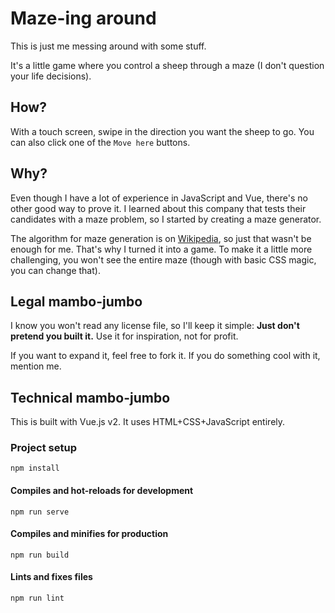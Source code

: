 # Maze-ing around

This is just me messing around with some stuff.

It's a little game where you control a sheep through a maze (I don't question your life decisions).  

## How?

With a touch screen, swipe in the direction you want the sheep to go.
You can also click one of the `Move here` buttons.

## Why?
Even though I have a lot of experience in JavaScript and Vue, there's no other good way to prove it.
I learned about this company that tests their candidates with a maze problem, so I started by creating a maze generator.

The algorithm for maze generation is on [Wikipedia](https://en.wikipedia.org/wiki/Maze_generation_algorithm#Iterative_implementation), so just that wasn't be enough for me. That's why I turned it into a game.
To make it a little more challenging, you won't see the entire maze (though with basic CSS magic, you can change that).

## Legal mambo-jumbo

I know you won't read any license file, so I'll keep it simple: **Just don't pretend you built it.** Use it for inspiration, not for profit.

If you want to expand it, feel free to fork it. If you do something cool with it, mention me. 

## Technical mambo-jumbo

This is built with Vue.js v2. It uses HTML+CSS+JavaScript entirely.

### Project setup
```
npm install
```

#### Compiles and hot-reloads for development
```
npm run serve
```

#### Compiles and minifies for production
```
npm run build
```

#### Lints and fixes files
```
npm run lint
```